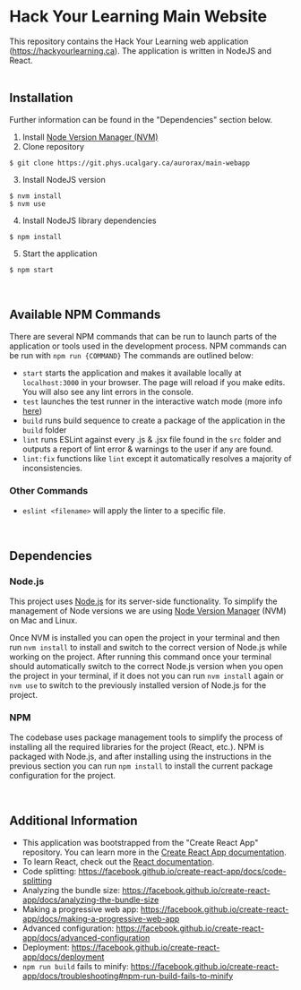 # Hack Your Learning Main Website
This repository contains the Hack Your Learning web application (https://hackyourlearning.ca). The application is written in NodeJS and React.
<br />
<br />

## Installation

Further information can be found in the "Dependencies" section below.

1. Install [Node Version Manager (NVM)](https://github.com/nvm-sh/nvm/blob/master/README.md)
2. Clone repository
```
$ git clone https://git.phys.ucalgary.ca/aurorax/main-webapp
```
3. Install NodeJS version
```
$ nvm install
$ nvm use
```
4. Install NodeJS library dependencies
```
$ npm install
```
5. Start the application
```
$ npm start
```
<br />

## Available NPM Commands

There are several NPM commands that can be run to launch parts of the application or tools used in the development process. NPM commands can be run with `npm run {COMMAND}` The commands are outlined below:

- `start` starts the application and makes it available locally at `localhost:3000` in your browser. The page will reload if you make edits. You will also see any lint errors in the console.
- `test` launches the test runner in the interactive watch mode (more info [here](https://facebook.github.io/create-react-app/docs/running-tests))
- `build` runs build sequence to create a package of the application in the `build` folder
- `lint` runs ESLint against every .js & .jsx file found in the `src` folder and outputs a report of lint error & warnings to the user if any are found.
- `lint:fix` functions like `lint` except it automatically resolves a majority of inconsistencies.

### Other Commands

-  `eslint <filename>` will apply the linter to a specific file.

<br />

## Dependencies

### Node.js

This project uses [Node.js](https://nodejs.org/en/about/) for its server-side functionality. To simplify the management of Node versions we are using [Node Version Manager](https://github.com/nvm-sh/nvm/blob/master/README.md) (NVM) on Mac and Linux.

Once NVM is installed you can open the project in your terminal and then run `nvm install` to install and switch to the correct version of Node.js while working on the project. After running this command once your terminal should automatically switch to the correct Node.js version when you open the project in your terminal, if it does not you can run `nvm install` again or `nvm use` to switch to the previously installed version of Node.js for the project.

### NPM
The codebase uses package management tools to simplify the process of installing all the required libraries for the project (React, etc.). NPM is packaged with Node.js, and after installing using the instructions in the previous section you can run `npm install` to install the current package configuration for the project.

<br />

## Additional Information
- This application was bootstrapped from the "Create React App" repository. You can learn more in the [Create React App documentation](https://facebook.github.io/create-react-app/docs/getting-started).
- To learn React, check out the [React documentation](https://reactjs.org/).
- Code splitting: https://facebook.github.io/create-react-app/docs/code-splitting
- Analyzing the bundle size: https://facebook.github.io/create-react-app/docs/analyzing-the-bundle-size
- Making a progressive web app: https://facebook.github.io/create-react-app/docs/making-a-progressive-web-app
- Advanced configuration: https://facebook.github.io/create-react-app/docs/advanced-configuration
- Deployment: https://facebook.github.io/create-react-app/docs/deployment
- `npm run build` fails to minify: https://facebook.github.io/create-react-app/docs/troubleshooting#npm-run-build-fails-to-minify
